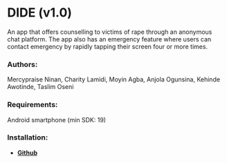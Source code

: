 # DIDE (v1.0)

An app that offers counselling to victims of rape through an anonymous chat platform. The app also has an emergency feature where users can contact emergency by rapidly tapping their screen four or more times.


### Authors: 

Mercypraise Ninan, Charity Lamidi, Moyin Agba, Anjola Ogunsina, Kehinde Awotinde, Taslim Oseni


### Requirements:

Android smartphone (min SDK: 19)


### Installation:

* <a href="https://github.com/Mercypraise/Dide.git"><b>Github</b></a>
